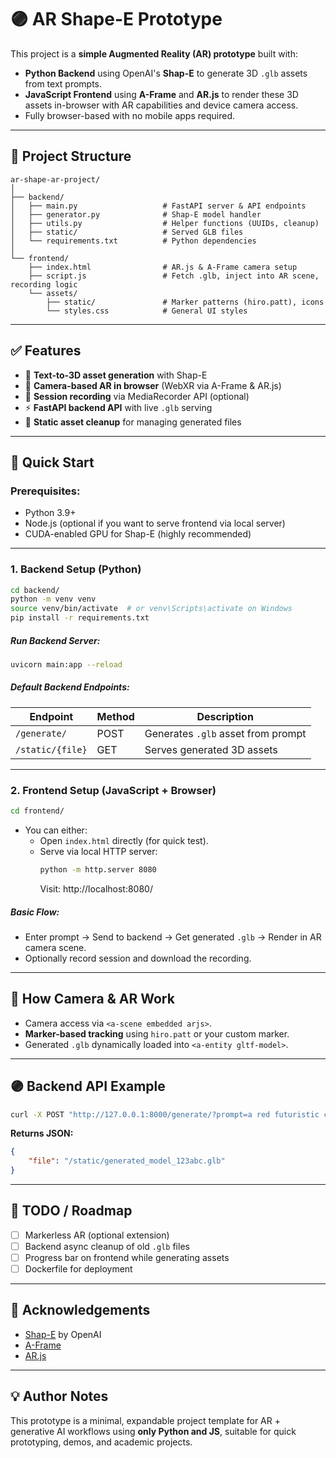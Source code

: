 
# 🟣 AR Shape-E Prototype

This project is a **simple Augmented Reality (AR) prototype** built with:
- **Python Backend** using OpenAI's **Shap-E** to generate 3D `.glb` assets from text prompts.
- **JavaScript Frontend** using **A-Frame** and **AR.js** to render these 3D assets in-browser with AR capabilities and device camera access.
- Fully browser-based with no mobile apps required.

---

## 📁 Project Structure

```
ar-shape-ar-project/
│
├── backend/                        
│   ├── main.py                   # FastAPI server & API endpoints
│   ├── generator.py              # Shap-E model handler
│   ├── utils.py                  # Helper functions (UUIDs, cleanup)
│   ├── static/                   # Served GLB files
│   └── requirements.txt          # Python dependencies
│
└── frontend/                     
    ├── index.html                # AR.js & A-Frame camera setup
    ├── script.js                 # Fetch .glb, inject into AR scene, recording logic
    └── assets/
        ├── static/               # Marker patterns (hiro.patt), icons
        └── styles.css            # General UI styles
```

---

## ✅ Features

- 🎨 **Text-to-3D asset generation** with Shap-E
- 📱 **Camera-based AR in browser** (WebXR via A-Frame & AR.js)
- 🎥 **Session recording** via MediaRecorder API (optional)
- ⚡ **FastAPI backend API** with live `.glb` serving
- 🧹 **Static asset cleanup** for managing generated files

---

## 🚀 Quick Start

### Prerequisites:
- Python 3.9+
- Node.js (optional if you want to serve frontend via local server)
- CUDA-enabled GPU for Shap-E (highly recommended)

---

### 1. Backend Setup (Python)
```bash
cd backend/
python -m venv venv
source venv/bin/activate  # or venv\Scripts\activate on Windows
pip install -r requirements.txt
```

##### Run Backend Server:
```bash
uvicorn main:app --reload
```

##### Default Backend Endpoints:
| Endpoint | Method | Description |
|-----------|--------|-------------|
| `/generate/` | POST | Generates `.glb` asset from prompt |
| `/static/{file}` | GET | Serves generated 3D assets |

---

### 2. Frontend Setup (JavaScript + Browser)
```bash
cd frontend/
```
- You can either:
    - Open `index.html` directly (for quick test).
    - Serve via local HTTP server:
      ```bash
      python -m http.server 8080
      ```
      Visit: http://localhost:8080/

##### Basic Flow:
- Enter prompt → Send to backend → Get generated `.glb` → Render in AR camera scene.
- Optionally record session and download the recording.

---

## 📸 How Camera & AR Work
- Camera access via `<a-scene embedded arjs>`.
- **Marker-based tracking** using `hiro.patt` or your custom marker.
- Generated `.glb` dynamically loaded into `<a-entity gltf-model>`.

---

## 🟣 Backend API Example

```bash
curl -X POST "http://127.0.0.1:8000/generate/?prompt=a red futuristic chair"
```

**Returns JSON:**
```json
{
    "file": "/static/generated_model_123abc.glb"
}
```

---

## 📌 TODO / Roadmap
- [ ] Markerless AR (optional extension)
- [ ] Backend async cleanup of old `.glb` files
- [ ] Progress bar on frontend while generating assets
- [ ] Dockerfile for deployment

---

## 🤝 Acknowledgements
- [Shap-E](https://github.com/openai/shap-e) by OpenAI
- [A-Frame](https://aframe.io/)
- [AR.js](https://github.com/AR-js-org/AR.js)

---

## 💡 Author Notes
This prototype is a minimal, expandable project template for AR + generative AI workflows using **only Python and JS**, suitable for quick prototyping, demos, and academic projects.
